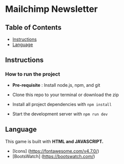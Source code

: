 # Mailchimp Newsletter


## Table of Contents

* [Instructions](#Instructions)
* [Language](#Language)


## Instructions

### How to run the project

* **Pre-requisite** : Install node.js, npm, and git

* Clone this repo to your terminal or download the zip

* Install all project dependencies with `npm install`

* Start the development server with `npm run dev`

## Language

This game is built with **HTML and JAVASCRIPT.**


* [Icons] (https://fontawesome.com/v4.7.0/)
* [BootsWatch] (https://bootswatch.com/)
